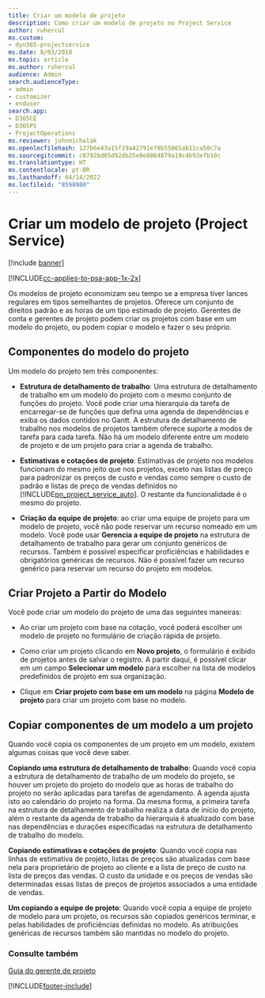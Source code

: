 ```yaml
---
title: Criar um modelo de projeto
description: Como criar um modelo de projeto no Project Service
author: ruhercul
ms.custom:
- dyn365-projectservice
ms.date: 8/03/2018
ms.topic: article
ms.author: ruhercul
audience: Admin
search.audienceType:
- admin
- customizer
- enduser
search.app:
- D365CE
- D365PS
- ProjectOperations
ms.reviewer: johnmichalak
ms.openlocfilehash: 127b6e43a15f19a42791e78b55865ab11ca50c7a
ms.sourcegitcommit: c0792bd65d92db25e0e8864879a19c4b93efb10c
ms.translationtype: HT
ms.contentlocale: pt-BR
ms.lasthandoff: 04/14/2022
ms.locfileid: "8598980"
---
```

# <a name="create-a-project-template-project-service"></a>Criar um modelo de projeto (Project Service)

[!include [banner](../includes/psa-now-project-operations.md)]

[!INCLUDE[cc-applies-to-psa-app-1x-2x](../includes/cc-applies-to-psa-app-1x-2x.md)]

Os modelos de projeto economizam seu tempo se a empresa tiver lances regulares em tipos semelhantes de projetos. Oferece um conjunto de direitos padrão e as horas de um tipo estimado de projeto. Gerentes de conta e gerentes de projeto podem criar os projetos com base em um modelo do projeto, ou podem copiar o modelo e fazer o seu próprio.  
  
## <a name="components-of-project-template"></a>Componentes do modelo do projeto
 Um modelo do projeto tem três componentes:  
  
- **Estrutura de detalhamento de trabalho**: Uma estrutura de detalhamento de trabalho em um modelo do projeto com o mesmo conjunto de funções do projeto. Você pode criar uma hierarquia da tarefa de encarregar-se de funções que defina uma agenda de dependências e exiba os dados contidos no Gantt. A estrutura de detalhamento de trabalho nos modelos de projetos também oferece suporte a modos de tarefa para cada tarefa. Não há um modelo diferente entre um modelo de projeto e de um projeto para criar a agenda de trabalho.  
  
- **Estimativas e cotações de projeto**: Estimativas de projeto nos modelos funcionam do mesmo jeito que nos projetos, exceto nas listas de preço para padronizar os preços de custo e vendas como sempre o custo de padrão e listas de preço de vendas definidos no [!INCLUDE[pn_project_service_auto](../includes/pn-project-service-auto.md)]. O restante da funcionalidade é o mesmo do projeto.  
  
- **Criação da equipe de projeto**: ao criar uma equipe de projeto para um modelo de projeto, você não pode reservar um recurso nomeado em um modelo. Você pode usar **Gerencia a equipe de projeto** na estrutura de detalhamento de trabalho para gerar um conjunto genéricos de recursos. Também é possível especificar proficiências e habilidades e obrigatórios genéricas de recursos. Não é possível fazer um recurso genérico para reservar um recurso do projeto em modelos.  
  
## <a name="create-a-project-from-a-template"></a>Criar Projeto a Partir do Modelo  
 Você pode criar um modelo do projeto de uma das seguintes maneiras:  
  
-   Ao criar um projeto com base na cotação, você poderá escolher um modelo de projeto no formulário de criação rápida de projeto.  
  
-   Como criar um projeto clicando em **Novo projeto**, o formulário é exibido de projetos antes de salvar o registro. A partir daqui, é possível clicar em um campo **Selecionar um modelo** para escolher na lista de modelos predefinidos de projeto em sua organização.  
  
-   Clique em **Criar projeto com base em um modelo** na página **Modelo de projeto** para criar um projeto com base no modelo.  
  
## <a name="copying-components-of-a-template-to-a-project"></a>Copiar componentes de um modelo a um projeto  
 Quando você copia os componentes de um projeto em um modelo, existem algumas coisas que você deve saber.  
  
 **Copiando uma estrutura de detalhamento de trabalho**: Quando você copia a estrutura de detalhamento de trabalho de um modelo do projeto, se houver um projeto do projeto do modelo que as horas de trabalho do projeto no serão aplicadas para tarefas de agendamento. A agenda ajusta isto ao calendário do projeto na forma. Da mesma forma, a primeira tarefa na estrutura de detalhamento de trabalho realiza a data de início do projeto, além o restante da agenda de trabalho da hierarquia é atualizado com base nas dependências e durações especificadas na estrutura de detalhamento de trabalho do modelo.  
  
 **Copiando estimativas e cotações de projeto**: Quando você copia nas linhas de estimativa de projeto, listas de preços são atualizadas com base nela para proprietário de projeto ao cliente e a lista de preço de custo na lista de preços das vendas. O custo da unidade e os preços de vendas são determinadas essas listas de preços de projetos associados a uma entidade de vendas.  
  
 **Um copiando a equipe de projeto**: Quando você copia a equipe de projeto de modelo para um projeto, os recursos são copiados genéricos terminar, e pelas habilidades de proficiências definidas no modelo. As atribuições genéricas de recursos também são mantidas no modelo do projeto.  
  
### <a name="see-also"></a>Consulte também  
 [Guia do gerente de projeto](../psa/project-manager-guide.md)


[!INCLUDE[footer-include](../includes/footer-banner.md)]
